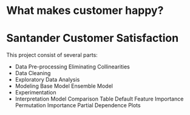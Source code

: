 # What makes customer happy? 
# Santander Customer Satisfaction
 
 This project consist of several parts:
 
* Data Pre-processing
    Eliminating Collinearities
* Data Cleaning
* Exploratory Data Analysis 
* Modeling 
    Base Model
    Ensemble Model
* Experimentation
* Interpretation
    Model Comparison Table
    Default Feature Importance
    Permutation Importance 
    Partial Dependence Plots



